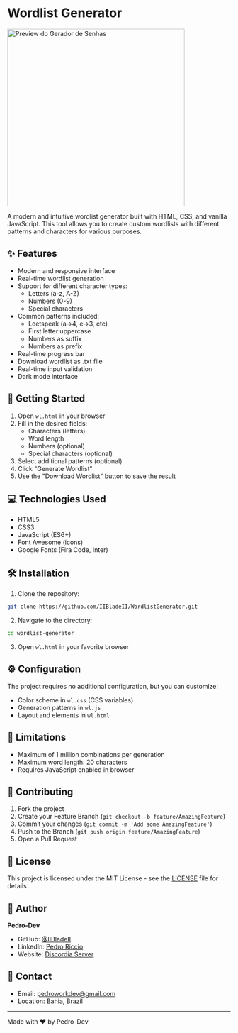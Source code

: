 # Wordlist Generator

<p>
  <img src="https://i.imgur.com/vZZa4ce.png" width="400" alt="Preview do Gerador de Senhas">
</p>

A modern and intuitive wordlist generator built with HTML, CSS, and vanilla JavaScript. This tool allows you to create custom wordlists with different patterns and characters for various purposes.

## ✨ Features

- Modern and responsive interface
- Real-time wordlist generation
- Support for different character types:
  - Letters (a-z, A-Z)
  - Numbers (0-9)
  - Special characters
- Common patterns included:
  - Leetspeak (a->4, e->3, etc)
  - First letter uppercase
  - Numbers as suffix
  - Numbers as prefix
- Real-time progress bar
- Download wordlist as .txt file
- Real-time input validation
- Dark mode interface

## 🚀 Getting Started

1. Open `wl.html` in your browser
2. Fill in the desired fields:
   - Characters (letters)
   - Word length
   - Numbers (optional)
   - Special characters (optional)
3. Select additional patterns (optional)
4. Click "Generate Wordlist"
5. Use the "Download Wordlist" button to save the result

## 💻 Technologies Used

- HTML5
- CSS3
- JavaScript (ES6+)
- Font Awesome (icons)
- Google Fonts (Fira Code, Inter)

## 🛠️ Installation

1. Clone the repository:
```bash
git clone https://github.com/IIBladeII/WordlistGenerator.git
```

2. Navigate to the directory:
```bash
cd wordlist-generator
```

3. Open `wl.html` in your favorite browser

## ⚙️ Configuration

The project requires no additional configuration, but you can customize:

- Color scheme in `wl.css` (CSS variables)
- Generation patterns in `wl.js`
- Layout and elements in `wl.html`

## 📝 Limitations

- Maximum of 1 million combinations per generation
- Maximum word length: 20 characters
- Requires JavaScript enabled in browser

## 🤝 Contributing

1. Fork the project
2. Create your Feature Branch (`git checkout -b feature/AmazingFeature`)
3. Commit your changes (`git commit -m 'Add some AmazingFeature'`)
4. Push to the Branch (`git push origin feature/AmazingFeature`)
5. Open a Pull Request

## 📜 License

This project is licensed under the MIT License - see the [LICENSE](LICENSE) file for details.

## 👤 Author

**Pedro-Dev**
- GitHub: [@IIBladeII](https://github.com/IIBladeII)
- LinkedIn: [Pedro Riccio](https://www.linkedin.com/in/pedro-riccio)
- Website: [Discordia Server](https://discordia-server.ddns.net/)

## 📧 Contact

- Email: pedroworkdev@gmail.com
- Location: Bahia, Brazil

---
Made with ❤️ by Pedro-Dev

